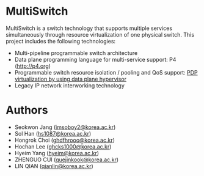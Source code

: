 # MultiSwitch
MultiSwitch is a switch technology that supports multiple services simultaneously through resource virtualization of one physical switch. This project includes the following technologies:
- Multi-pipeline programmable switch architecture
- Data plane programming language for multi-service support: P4 (http://p4.org)
- Programmable switch resource isolation / pooling and QoS support: [PDP virtualization by using data plane hypervisor](https://github.com/multip4/MultiSwitch/tree/master/tests/virtualization)
- Legacy IP network interworking technology

# Authors
- Seokwon Jang (imsoboy2@korea.ac.kr)
- Sol Han (hs1087@korea.ac.kr)
- Hongrok Choi (ghdfhrooo@korea.ac.kr)
- Hochan Lee (ghcks1000@korea.ac.kr)
- Hyeim Yang (hyeim@korea.ac.kr)
- ZHENGUO CUI (quejinkook@korea.ac.kr)
- LIN QIAN (qianlin@korea.ac.kr)
